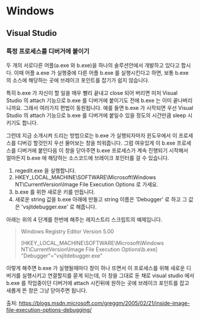 # Windows
## Visual Studio

### 특정 프로세스를 디버거에 붙이기
두 개의 서로다른 어플(a.exe 와 b.exe)을 하나의 솔루션안에서 개발하고 있다고 합시다.
이때 어플 a.exe 가 실행중에 다른 어플 b.exe 를 실행시킨다고 하면, 보통 b.exe 의 소스에 해당하는 곳에 브레이크 포인트를 잡기가 쉽지 않습니다. 

특히 b.exe 가 자신이 할 일을 매우 빨리 끝내고 close 되어 버리면 미처 Visual Studio 의 attach 기능으로 b.exe 를 디버거에 붙이기도 전에 b.exe 는 이미 끝나버리니까요.
그래서 여러가지 편법이 동원됩니다. 예를 들면 b.exe 가 시작되면 우선 Visual Studio 의 attach 기능으로 b.exe 를 디버거에 붙일수 있을 정도의 시간만큼 sleep 시키기도 합니다.

그런데 지금 소개시켜 드리는 방법으로는 b.exe 가 실행되자마자 윈도우에서 이 프로세스를 디버깅 할것인지 우선 물어보는 창을 띄워줍니다. 그럼 여유있게 이 b.exe 프로세스를 디버거에 붙인다음 이 창을 닫아주면 b.exe 프로세스가 계속 진행되기 시작해서 얼마든지 b.exe 에 해당하는 소스코드에 브레이크 포인터를 걸 수 있습니다.


1. regedit.exe 을 실행합니다.
2. HKEY_LOCAL_MACHINE\SOFTWARE\Microsoft\Windows NT\CurrentVersion\Image File Execution Options 로 가세요.
3. b.exe 를 위한 새로운 키를 만듭니다.
4. 새로운 string 값을 b.exe 아래에 만들고 string 이름은 'Debugger' 로 하고 그 값은 'vsjitdebugger.exe' 로 해줍니다.

아래는 위의 4 단계를 한번에 해주는 레지스트리 스크립트의 예제입니다.

> Windows Registry Editor Version 5.00
>
> [HKEY_LOCAL_MACHINE\SOFTWARE\Microsoft\Windows NT\CurrentVersion\Image File Execution Options\b.exe]
> "Debugger"="vsjitdebugger.exe"

이렇게 해주면 b.exe 가 실행될때마다 창이 하나 뜨면서 이 프로세스를 위해 새로운 디버거를 실행시키고 연결할지를 묻게 되는데, 
이 창을 그대로 둔 채로 visual studio 에서 b.exe 를 작업중이던 디버거에 attach 시킨뒤에 원하는 곳에 브레이크 포인트를 잡고 
새롭게 뜬 창은 그냥 닫아주면 됩니다.

출처: https://blogs.msdn.microsoft.com/greggm/2005/02/21/inside-image-file-execution-options-debugging/
